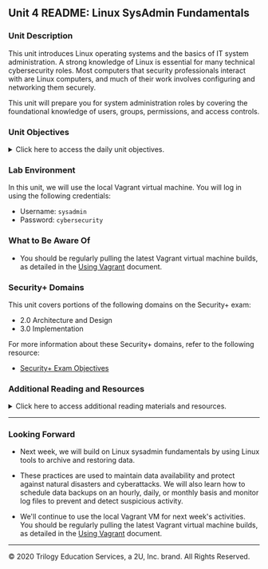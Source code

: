 ## Unit 4 README: Linux SysAdmin Fundamentals

### Unit Description

This unit introduces Linux operating systems and the basics of IT system administration. A strong knowledge of Linux is essential for many technical cybersecurity roles. Most computers that security professionals interact with are Linux computers, and much of their work involves configuring and networking them securely.

This unit will prepare you for system administration roles by covering the foundational knowledge of users, groups, permissions, and access controls.


### Unit Objectives

<details>
    <summary>Click here to access the daily unit objectives.</summary>

  <br>

- **Day 1:** Introduction to Linux

    - Name three of the most important distributions of Linux.

    - Navigate the Linux file structure using the command line.

    - Manage processes with the `top`, `ps`, and `kill` commands.

    - Install packages using `apt install`.


- **Day 2:** Access Controls

    - Audit passwords using `john`.

    - Elevate privileges with `sudo` and `su`.

    - Create and manage users and groups.


- **Day 3:** Managing Permissions and Services

    - Inspect and set file permissions for sensitive files on the system.

    - Manage and monitor services on the system, including removing unused services.

    - Create and assign users for services.


</details>


### Lab Environment

In this unit, we will use the local Vagrant virtual machine. You will log in using the following credentials:

- Username: `sysadmin`
- Password: `cybersecurity`


### What to Be Aware Of

- You should be regularly pulling the latest Vagrant virtual machine builds, as detailed in the [Using Vagrant](https://docs.google.com/document/d/1Grxbagm-2jg22LiatDHzLDpJOsOl5JWJ9gl00TtiX6k/edit) document.



### Security+ Domains

This unit covers portions of the following domains on the Security+ exam:

- 2.0 Architecture and Design
- 3.0 Implementation



For more information about these Security+ domains, refer to the following resource:
  - [Security+ Exam Objectives](https://comptiacdn.azureedge.net/webcontent/docs/default-source/exam-objectives/comptia-security-sy0-601-exam-objectives-(2-0).pdf?sfvrsn=8c5889ff_2)


### Additional Reading and Resources

<details>
<summary> Click here to access additional reading materials and resources. </summary>
</br>

- :books: [The Linux Command Line, 2nd Edition](http://linuxcommand.org/tlcl.php) by William Shotts
  - [Downloadable PDF](resources/Cyber_scripts/The_Linux_Command_Line.pdf)
  - Chapters 9, 10, 11 (pgs 131-132), 17

- :books: Linux Essentials Manual, The LPI Introductory Programme
  - [Downloadable PDF](resources/Cyber_scripts/Linux_Essentials_Manual.pdf)
  - Pages: 87, 192, 173, 182


- [Linux Cheat Sheet](resources/Cheat-Sheet.md)


**Day 1 Resources**

  - [TecMint: Linux Directory Structure Explained](https://www.tecmint.com/linux-directory-structure-and-important-files-paths-explained/)

**Day 2 Resources**

  - [OSTECHNIX: How To Set Password Policies In Linux](https://ostechnix.com/how-to-set-password-policies-in-linux/)

  - [HowtoForge.com: A beginner's guide to understanding sudo on Ubuntu](https://www.howtoforge.com/tutorial/sudo-beginners-guide/)

**Day 3 Resources**

  - [Devopsdex: Using Chmod with Octal Notation](https://www.devopsdex.com/linux/use-of-chmod-command-in-linux/)


</details>

---

### Looking Forward

- Next week, we will build on Linux sysadmin fundamentals by using Linux tools to archive and restoring data.

- These practices are used to maintain data availability and protect against natural disasters and cyberattacks. We will also learn how to schedule data backups on an hourly, daily, or monthly basis and monitor log files to prevent and detect suspicious activity.

- We'll continue to use the local Vagrant VM for next week's activities.  You should be regularly pulling the latest Vagrant virtual machine builds, as detailed in the [Using Vagrant](https://docs.google.com/document/d/1Grxbagm-2jg22LiatDHzLDpJOsOl5JWJ9gl00TtiX6k/edit) document.

---

© 2020 Trilogy Education Services, a 2U, Inc. brand. All Rights Reserved.    
